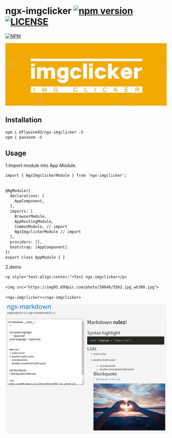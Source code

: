 # ngx-imgclicker [![npm version](https://badge.fury.io/js/%40flywine93%2Fngx-imgclicker.svg)](https://badge.fury.io/js/%40flywine93%2Fngx-imgclicker) [![LICENSE](https://img.shields.io/badge/license-Anti%20996-blue.svg)](https://github.com/996icu/996.ICU/blob/master/LICENSE)

[![NPM](https://nodei.co/npm/@flywine93/ngx-imgclicker.png?downloads=true&downloadRank=true&stars=true)](https://nodei.co/npm/@flywine93/ngx-imgclicker/)

![logo](./logo.png)

## Installation

```
npm i @flywine93/ngx-imgclicker -S
npm i panzoom -S
```

## Usage

1.Import module into App Module.

```
import { NgxImgclickerModule } from 'ngx-imgclicker';


@NgModule({
  declarations: [
    AppComponent,
  ],
  imports: [
    BrowserModule,
    AppRoutingModule,
    CommonModule, // import
    NgxImgclickerModule // import
  ],
  providers: [],
  bootstrap: [AppComponent]
})
export class AppModule { }
```
2.demo

```
<p style="text-align:center;">Test ngx-imgclicker</p>

<img src="https://img95.699pic.com/photo/50046/5562.jpg_wh300.jpg">

<ngx-imgclicker></ngx-imgclicker>
```

![logo](./demo.gif)